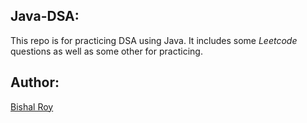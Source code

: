 ## Java-DSA:
This repo is for practicing DSA using Java. It includes some *Leetcode* questions as well as some other for practicing.


## Author:
[Bishal Roy](https://github.com/bishalr0y)

